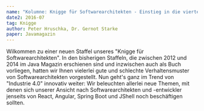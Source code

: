 ```yaml
---
name: "Kolumne: Knigge für Softwarearchitekten - Einstieg in die vierte Staffel: Software is eating the world"
date2: 2016-07
tag: Knigge
author: Peter Hruschka, Dr. Gernot Starke
paper: Javamagazin
---
```

Wilkommen zu einer neuen Staffel unseres "Knigge für Softwarearchitekten".
In den bisherigen Staffeln, die zwischen 2012 und 2014 im Java Magazin erschienen sind und inzwischen auch
als Buch vorliegen, hatten wir Ihnen vielerlei gute und schlechte Verhaltensmuster von Softwarearchitekten
vorgestellt. Nun geht's ganz im Trend von "Industrie 4.0" innovativ weiter: Wir beleuchten allerlei neue Themen,
mit denen sich unserer Ansicht nach Softwarearchitekten und -entwickler jenseits von React, Angular, Spring Boot
und JShell noch beschäftigen sollten.